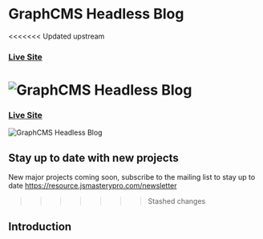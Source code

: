 # GraphCMS Headless Blog
<<<<<<< Updated upstream
### [Live Site]()

![GraphCMS Headless Blog]()
=======
### [Live Site](********)

![GraphCMS Headless Blog](********)

## Stay up to date with new projects
New major projects coming soon, subscribe to the mailing list to stay up to date https://resource.jsmasterypro.com/newsletter
>>>>>>> Stashed changes

## Introduction

